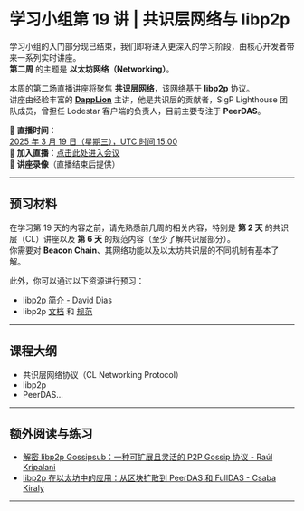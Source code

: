 # 学习小组第 19 讲 | 共识层网络与 libp2p

学习小组的入门部分现已结束，我们即将进入更深入的学习阶段，由核心开发者带来一系列实时讲座。  
**第二周** 的主题是 **以太坊网络（Networking）**。

本周的第二场直播讲座将聚焦 **共识层网络**，该网络基于 **libp2p** 协议。  
讲座由经验丰富的 **[DappLion](https://github.com/dappplion)** 主讲，他是共识层的贡献者，SigP Lighthouse 团队成员，曾担任 Lodestar 客户端的负责人，目前主要专注于 **PeerDAS**。

📅 **直播时间**：  
[2025 年 3 月 19 日（星期三），UTC 时间 15:00](https://www.timeanddate.com/worldclock/converter.html?iso=20250319T150000&p1=1440&p2=37&p3=136&p4=237&p5=923&p6=204&p7=671&p8=16&p9=41&p10=107&p11=28)  
📌 **加入直播**：[点击此处进入会议](https://meet.ethereum.org/eps-office-hours)  
🎥 **讲座录像**（直播结束后提供）

---

## 预习材料

在学习第 19 天的内容之前，请先熟悉前几周的相关内容，特别是 **第 2 天** 的共识层（CL）讲座以及 **第 6 天** 的规范内容（至少了解共识层部分）。  
你需要对 **Beacon Chain**、其网络功能以及以太坊共识层的不同机制有基本了解。

此外，你可以通过以下资源进行预习：

- [libp2p 简介 - David Dias](https://www.youtube.com/watch?v=CRe_oDtfRLw)
- libp2p [文档](https://docs.libp2p.io/) 和 [规范](https://github.com/libp2p/specs)

---

## 课程大纲

- 共识层网络协议（CL Networking Protocol）
- libp2p
- PeerDAS...

---

## 额外阅读与练习

- [解密 libp2p Gossipsub：一种可扩展且灵活的 P2P Gossip 协议 - Raúl Kripalani](https://www.youtube.com/watch?v=BUc4xta7Mfk)
- [libp2p 在以太坊中的应用：从区块扩散到 PeerDAS 和 FullDAS - Csaba Kiraly](https://www.youtube.com/watch?v=sI_Qr1vHUk4)

---
